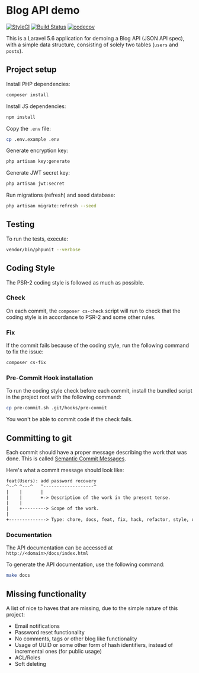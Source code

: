 # Blog API demo
[![StyleCI](https://styleci.io/repos/131721642/shield?branch=master)](https://styleci.io/repos/131721642) [![Build Status](https://travis-ci.org/quetzyg/blog-api-demo.svg?branch=master)](https://travis-ci.org/quetzyg/blog-api-demo) [![codecov](https://codecov.io/gh/quetzyg/blog-api-demo/branch/master/graph/badge.svg)](https://codecov.io/gh/quetzyg/blog-api-demo)

This is a Laravel 5.6 application for demoing a Blog API (JSON API spec), with a simple data structure, consisting of solely two tables (`users` and `posts`).

## Project setup
Install PHP dependencies:
```sh
composer install
```

Install JS dependencies:
```sh
npm install
```

Copy the `.env` file:
```sh
cp .env.example .env
```

Generate encryption key:
```sh
php artisan key:generate
```

Generate JWT secret key:
```sh
php artisan jwt:secret
```

Run migrations (refresh) and seed database:
```sh
php artisan migrate:refresh --seed
```

## Testing
To run the tests, execute:
```sh
vendor/bin/phpunit --verbose
```

## Coding Style
The PSR-2 coding style is followed as much as possible.

### Check
On each commit, the `composer cs-check` script will run to check that the coding style is in accordance to PSR-2 and some other rules.

### Fix
If the commit fails because of the coding style, run the following command to fix the issue:

```sh
composer cs-fix
```

### Pre-Commit Hook installation
To run the coding style check before each commit, install the bundled script in the project root with the following command:

```sh
cp pre-commit.sh .git/hooks/pre-commit
```

You won't be able to commit code if the check fails.

## Committing to git
Each commit should have a proper message describing the work that was done.
This is called [Semantic Commit Messages](https://seesparkbox.com/foundry/semantic_commit_messages).

Here's what a commit message should look like:

```txt
feat(Users): add password recovery
^--^ ^---^   ^-------------------^
|    |       |
|    |       +-> Description of the work in the present tense.
|    |
|    +---------> Scope of the work.
|
+--------------> Type: chore, docs, feat, fix, hack, refactor, style, or test.
```

### Documentation
The API documentation can be accessed at `http://<domain>/docs/index.html`

To generate the API documentation, use the following command:

```sh
make docs
```

## Missing functionality
A list of nice to haves that are missing, due to the simple nature of this project:

- Email notifications
- Password reset functionality
- No comments, tags or other blog like functionality
- Usage of UUID or some other form of hash identifiers, instead of incremental ones (for public usage)
- ACL/Roles
- Soft deleting
